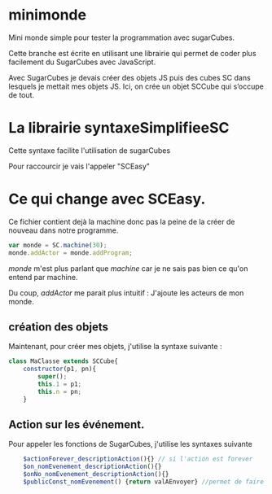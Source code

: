 # minimonde
Mini monde simple pour tester la programmation avec sugarCubes.

Cette branche est écrite en utilisant une librairie qui permet de coder plus facilement du SugarCubes avec JavaScript.

Avec SugarCubes je devais créer des objets JS puis des cubes SC dans lesquels je mettait mes objets JS.
Ici, on crée un objet SCCube qui s’occupe de tout.

# La librairie syntaxeSimplifieeSC
Cette syntaxe facilite l'utilisation de sugarCubes

Pour raccourcir je vais l'appeler "SCEasy"

# Ce qui change avec SCEasy.
Ce fichier contient dejà la machine donc pas la peine de la créer de nouveau dans notre programme.
````javascript
var monde = SC.machine(30);
monde.addActor = monde.addProgram;
````

*monde* m'est plus parlant que *machine* car je ne sais pas bien ce qu'on entend par machine. 

Du coup, *addActor* me parait plus intuitif : J'ajoute les acteurs de mon monde.

## création des objets
Maintenant, pour créer mes objets, j'utilise la syntaxe suivante :

````javascript
class MaClasse extends SCCube{
	constructor(p1, pn){
		super();
		this.1 = p1;
		this.n = pn;
	}
````

## Action sur les événement.
Pour appeler les fonctions de SugarCubes, j'utilise les syntaxes suivante 

````javascript
	$actionForever_descriptionAction(){} // si l'action est forever
	$on_nomEvenement_descriptionAction(){}
	$onNo_nomEvenement_descriptionAction(){}
	$publicConst_nomEvenement() {return valAEnvoyer} //permet de faire un SC.generate()
````